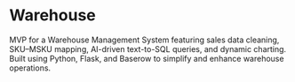 # Warehouse
MVP for a Warehouse Management System featuring sales data cleaning, SKU–MSKU mapping, AI-driven text-to-SQL queries, and dynamic charting. Built using Python, Flask, and Baserow to simplify and enhance warehouse operations.
